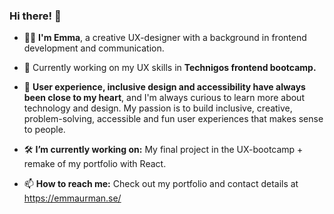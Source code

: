 ### Hi there! 👋

-  👩‍💻 **I'm Emma**, a creative UX-designer with a background in frontend development and communication.

- 🚀 Currently working on my UX skills in **Technigos frontend bootcamp.** 

- 💛 **User experience, inclusive design and accessibility have always been close to my heart**, and I'm always curious to learn more about technology and design. My passion is to build inclusive, creative, problem-solving, accessible and fun user experiences that makes sense to people.

- 🛠️ **I’m currently working on:** My final project in the UX-bootcamp + remake of my portfolio with React.

- 📫 **How to reach me:** Check out my portfolio and contact details at https://emmaurman.se/
